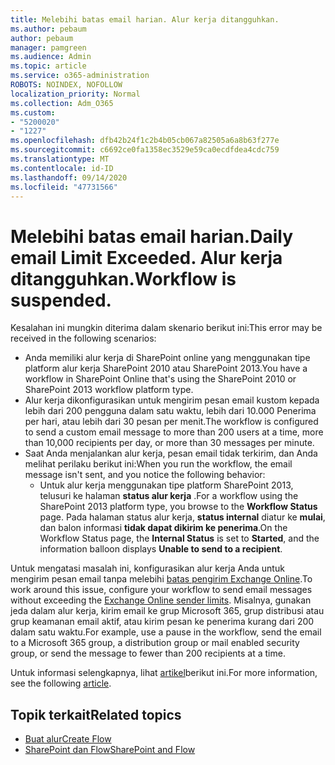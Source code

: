 ```yaml
---
title: Melebihi batas email harian. Alur kerja ditangguhkan.
ms.author: pebaum
author: pebaum
manager: pamgreen
ms.audience: Admin
ms.topic: article
ms.service: o365-administration
ROBOTS: NOINDEX, NOFOLLOW
localization_priority: Normal
ms.collection: Adm_O365
ms.custom:
- "5200020"
- "1227"
ms.openlocfilehash: dfb42b24f1c2b4b05cb067a82505a6a8b63f277e
ms.sourcegitcommit: c6692ce0fa1358ec3529e59ca0ecdfdea4cdc759
ms.translationtype: MT
ms.contentlocale: id-ID
ms.lasthandoff: 09/14/2020
ms.locfileid: "47731566"
---
```

# <a name="daily-email-limit-exceeded-workflow-is-suspended"></a><span data-ttu-id="13cfb-103">Melebihi batas email harian.</span><span class="sxs-lookup"><span data-stu-id="13cfb-103">Daily email Limit Exceeded.</span></span> <span data-ttu-id="13cfb-104">Alur kerja ditangguhkan.</span><span class="sxs-lookup"><span data-stu-id="13cfb-104">Workflow is suspended.</span></span>

<span data-ttu-id="13cfb-105">Kesalahan ini mungkin diterima dalam skenario berikut ini:</span><span class="sxs-lookup"><span data-stu-id="13cfb-105">This error may be received in the following scenarios:</span></span>

- <span data-ttu-id="13cfb-106">Anda memiliki alur kerja di SharePoint online yang menggunakan tipe platform alur kerja SharePoint 2010 atau SharePoint 2013.</span><span class="sxs-lookup"><span data-stu-id="13cfb-106">You have a workflow in SharePoint Online that's using the SharePoint 2010 or SharePoint 2013 workflow platform type.</span></span>
- <span data-ttu-id="13cfb-107">Alur kerja dikonfigurasikan untuk mengirim pesan email kustom kepada lebih dari 200 pengguna dalam satu waktu, lebih dari 10.000 Penerima per hari, atau lebih dari 30 pesan per menit.</span><span class="sxs-lookup"><span data-stu-id="13cfb-107">The workflow is configured to send a custom email message to more than 200 users at a time, more than 10,000 recipients per day, or more than 30 messages per minute.</span></span>
- <span data-ttu-id="13cfb-108">Saat Anda menjalankan alur kerja, pesan email tidak terkirim, dan Anda melihat perilaku berikut ini:</span><span class="sxs-lookup"><span data-stu-id="13cfb-108">When you run the workflow, the email message isn't sent, and you notice the following behavior:</span></span>
    - <span data-ttu-id="13cfb-109">Untuk alur kerja menggunakan tipe platform SharePoint 2013, telusuri ke halaman **status alur kerja** .</span><span class="sxs-lookup"><span data-stu-id="13cfb-109">For a workflow using the SharePoint 2013 platform type, you browse to the **Workflow Status** page.</span></span> <span data-ttu-id="13cfb-110">Pada halaman status alur kerja, **status internal** diatur ke **mulai**, dan balon informasi **tidak dapat dikirim ke penerima**.</span><span class="sxs-lookup"><span data-stu-id="13cfb-110">On the Workflow Status page, the **Internal Status** is set to **Started**, and the information balloon displays **Unable to send to a recipient**.</span></span>

<span data-ttu-id="13cfb-111">Untuk mengatasi masalah ini, konfigurasikan alur kerja Anda untuk mengirim pesan email tanpa melebihi [batas pengirim Exchange Online](https://docs.microsoft.com/office365/servicedescriptions/exchange-online-service-description/exchange-online-limits#recipientlimits).</span><span class="sxs-lookup"><span data-stu-id="13cfb-111">To work around this issue, configure your workflow to send email messages without exceeding the [Exchange Online sender limits](https://docs.microsoft.com/office365/servicedescriptions/exchange-online-service-description/exchange-online-limits#recipientlimits).</span></span> <span data-ttu-id="13cfb-112">Misalnya, gunakan jeda dalam alur kerja, kirim email ke grup Microsoft 365, grup distribusi atau grup keamanan email aktif, atau kirim pesan ke penerima kurang dari 200 dalam satu waktu.</span><span class="sxs-lookup"><span data-stu-id="13cfb-112">For example, use a pause in the workflow, send the email to a Microsoft 365 group, a distribution group or mail enabled security group, or send the message to fewer than 200 recipients at a time.</span></span>


<span data-ttu-id="13cfb-113">Untuk informasi selengkapnya, lihat [artikel](https://support.microsoft.com/help/3150442/daily-email-limit-has-exceeded-and-your-workflow-has-been-suspended-or)berikut ini.</span><span class="sxs-lookup"><span data-stu-id="13cfb-113">For more information, see the following [article](https://support.microsoft.com/help/3150442/daily-email-limit-has-exceeded-and-your-workflow-has-been-suspended-or).</span></span>

## <a name="related-topics"></a><span data-ttu-id="13cfb-114">Topik terkait</span><span class="sxs-lookup"><span data-stu-id="13cfb-114">Related topics</span></span>
- [<span data-ttu-id="13cfb-115">Buat alur</span><span class="sxs-lookup"><span data-stu-id="13cfb-115">Create Flow</span></span>](https://support.office.com/article/Create-a-flow-for-a-list-or-library-in-SharePoint-Online-or-OneDrive-for-Business-a9c3e03b-0654-46af-a254-20252e580d01) 
- [<span data-ttu-id="13cfb-116">SharePoint dan Flow</span><span class="sxs-lookup"><span data-stu-id="13cfb-116">SharePoint and Flow</span></span>](https://flow.microsoft.com/blog/sharepoint-and-flow/) 